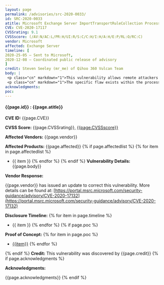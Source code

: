 ```yaml
---
layout: page
permalink: /advisories/src-2020-0033/
id: SRC-2020-0033
atitle: Microsoft Exchange Server ImportTransportRuleCollection ProcessE15Format Remote Code Execution Vulnerability
CVE: CVE-2020-17117
CVSSrating: 9.1
CVSSscore: (/AV:N/AC:L/PR:H/UI:R/S:C/C:H/I:H/A:H/E:P/RL:O/RC:C)
vendor: Microsoft
affected: Exchange Server
timeline: [
2020-25-05 – Sent to Microsoft,
2020-12-08 – Coordinated public release of advisory
]
credit: Steven Seeley (mr_me) of Qihoo 360 Vulcan Team
body: |
 <p class="cn" markdown="1">This vulnerability allows remote attackers to execute arbitrary code on affected installations of Exchange Server. Authentication with the "Records Management" role is required to exploit this vulnerability.</p>
 <p class="cn" markdown="1">The specific flaw exists within the processing of the Import-TransportRuleCollection cmdlet. The issue results from the lack of proper validation of a user-supplied rule collection. An attacker can leverage this vulnerability to execute code in the context of SYSTEM.</p>
acknowledgments:
poc:
---
```


#### **{{page.id}} : {{page.atitle}}**

**CVE ID:**
{{page.CVE}}

**CVSS Score:**
{{page.CVSSrating}}, [{{page.CVSSscore}}](https://nvd.nist.gov/vuln-metrics/cvss/v3-calculator?vector={{page.CVSSscore}})

**Affected Vendors:**
{{page.vendor}}

**Affected Products:**
{{page.affected}}
{% if page.affectedlist %}
{% for item in page.affectedlist %}
  - {{ item }}
{% endfor %}
{% endif %}
**Vulnerability Details:**
{{page.body}}

**Vendor Response:**

{{page.vendor}} has issued an update to correct this vulnerability. More details can be found at: [https://portal.msrc.microsoft.com/security-guidance/advisory/CVE-2020-17132](https://portal.msrc.microsoft.com/security-guidance/advisory/CVE-2020-17132)

**Disclosure Timeline:**
{% for item in page.timeline %}
  - {{ item }}
{% endfor %}
{% if page.poc %}

**Proof of Concept:**
{% for item in page.poc %}
  - [{{item}}]({{item}})
{% endfor %}

{% endif %}
**Credit:**
This vulnerability was discovered by {{page.credit}}
{% if page.acknowledgments %}

**Acknowledgments:**

{{page.acknowledgments}}
{% endif %}
